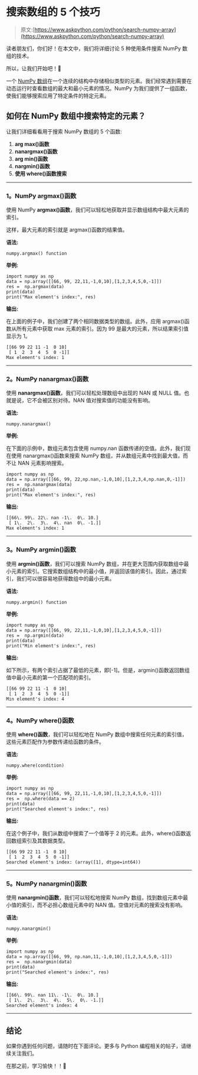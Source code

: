 # 搜索数组的 5 个技巧

> 原文:[https://www.askpython.com/python/search-numpy-array](https://www.askpython.com/python/search-numpy-array)

读者朋友们，你们好！在本文中，我们将详细讨论 5 种使用条件搜索 NumPy 数组的技术。

所以，让我们开始吧！🙂

一个 [NumPy 数组](https://www.askpython.com/python-modules/numpy/python-numpy-arrays)在一个连续的结构中存储相似类型的元素。我们经常遇到需要在动态运行时查看数组的最大和最小元素的情况。NumPy 为我们提供了一组函数，使我们能够搜索应用了特定条件的特定元素。

## 如何在 NumPy 数组中搜索特定的元素？

让我们详细看看用于搜索 NumPy 数组的 5 个函数:

1.  **arg max()函数**
2.  **nanargmax()函数**
3.  **arg min()函数**
4.  **nargmin()函数**
5.  **使用 where()函数搜索**

* * *

### 1。NumPy argmax()函数

使用 NumPy **argmax()函数**，我们可以轻松地获取并显示数组结构中最大元素的索引。

这样，最大元素的索引就是 argmax()函数的结果值。

**语法:**

```
numpy.argmax() function

```

**举例:**

```
import numpy as np
data = np.array([[66, 99, 22,11,-1,0,10],[1,2,3,4,5,0,-1]])
res =  np.argmax(data) 
print(data)
print("Max element's index:", res)

```

**输出:**

在上面的例子中，我们创建了两个相同数据类型的数组。此外，应用 argmax()函数从所有元素中获取 max 元素的索引。因为 99 是最大的元素，所以结果索引值显示为 1。

```
[[66 99 22 11 -1  0 10]
 [ 1  2  3  4  5  0 -1]]
Max element's index: 1

```

* * *

### 2。NumPy nanargmax()函数

使用 **nanargmax()函数**，我们可以轻松处理数组中出现的 NAN 或 NULL 值。也就是说，它不会被区别对待。NAN 值对搜索值的功能没有影响。

**语法:**

```
numpy.nanargmax()

```

**举例:**

在下面的示例中，数组元素包含使用 numpy.nan 函数传递的空值。此外，我们现在使用 nanargmax()函数来搜索 NumPy 数组，并从数组元素中找到最大值，而不让 NAN 元素影响搜索。

```
import numpy as np
data = np.array([[66, 99, 22,np.nan,-1,0,10],[1,2,3,4,np.nan,0,-1]])
res =  np.nanargmax(data) 
print(data)
print("Max element's index:", res)

```

**输出:**

```
[[66\. 99\. 22\. nan -1\.  0\. 10.]
 [ 1\.  2\.  3\.  4\. nan  0\. -1.]]
Max element's index: 1

```

* * *

### 3。NumPy argmin()函数

使用 **argmin()函数**，我们可以搜索 NumPy 数组，并在更大范围内获取数组中最小元素的索引。它搜索数组结构中的最小值，并返回该值的索引。因此，通过索引，我们可以很容易地获得数组中的最小元素。

**语法:**

```
numpy.argmin() function

```

**举例:**

```
import numpy as np
data = np.array([[66, 99, 22,11,-1,0,10],[1,2,3,4,5,0,-1]])
res =  np.argmin(data) 
print(data)
print("Min element's index:", res)

```

**输出:**

如下所示，有两个索引占据了最低的元素，即[-1]。但是，argmin()函数返回数组值中最小元素的第一个匹配项的索引。

```
[[66 99 22 11 -1  0 10]
 [ 1  2  3  4  5  0 -1]]
Min element's index: 4

```

* * *

### 4。NumPy where()函数

使用 **where()函数**，我们可以轻松地在 NumPy 数组中搜索任何元素的索引值，这些元素匹配作为参数传递给函数的条件。

**语法:**

```
numpy.where(condition)

```

**举例:**

```
import numpy as np
data = np.array([[66, 99, 22,11,-1,0,10],[1,2,3,4,5,0,-1]])
res =  np.where(data == 2) 
print(data)
print("Searched element's index:", res)

```

**输出:**

在这个例子中，我们从数组中搜索了一个值等于 2 的元素。此外，where()函数返回数组索引及其数据类型。

```
[[66 99 22 11 -1  0 10]
 [ 1  2  3  4  5  0 -1]]
Searched element's index: (array([1], dtype=int64))

```

* * *

### 5。NumPy nanargmin()函数

使用 **nanargmin()函数**，我们可以轻松地搜索 NumPy 数组，找到数组元素中最小值的索引，而不必担心数组元素中的 NAN 值。空值对元素的搜索没有影响。

**语法:**

```
numpy.nanargmin()

```

**举例:**

```
import numpy as np
data = np.array([[66, 99, np.nan,11,-1,0,10],[1,2,3,4,5,0,-1]])
res =  np.nanargmin(data) 
print(data)
print("Searched element's index:", res)

```

**输出:**

```
[[66\. 99\. nan 11\. -1\.  0\. 10.]
 [ 1\.  2\.  3\.  4\.  5\.  0\. -1.]]
Searched element's index: 4

```

* * *

## 结论

如果你遇到任何问题，请随时在下面评论。更多与 Python 编程相关的帖子，请继续关注我们。

在那之前，学习愉快！！🙂